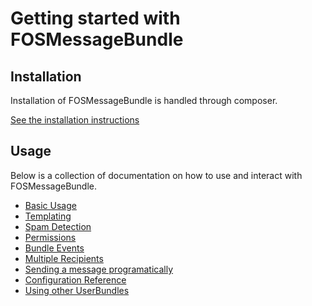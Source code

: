 Getting started with FOSMessageBundle
=====================================

## Installation

Installation of FOSMessageBundle is handled through composer.

[See the installation instructions](01-installation.md)

## Usage

Below is a collection of documentation on how to use and interact with FOSMessageBundle.

- [Basic Usage](02-basic-usage.md)
- [Templating](03-templating.md)
- [Spam Detection](04-spam-detection.md)
- [Permissions](05-permissions.md)
- [Bundle Events](06-events.md)
- [Multiple Recipients](90-multiple-recipients.md)
- [Sending a message programatically](90-sending-a-message-programatically.md)
- [Configuration Reference](99-config-reference.md)
- [Using other UserBundles](99-using-other-user-bundles.md)
